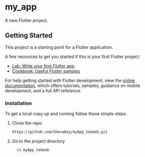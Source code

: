 # my_app

A new Flutter project.

## Getting Started

This project is a starting point for a Flutter application.

A few resources to get you started if this is your first Flutter project:

- [Lab: Write your first Flutter app](https://docs.flutter.dev/get-started/codelab)
- [Cookbook: Useful Flutter samples](https://docs.flutter.dev/cookbook)

For help getting started with Flutter development, view the
[online documentation](https://docs.flutter.dev/), which offers tutorials,
samples, guidance on mobile development, and a full API reference.


### Installation

To get a local copy up and running follow these simple steps.


1. Clone the repo
   ```sh
   https://github.com/Shevabey/myApp_tekmob.git
   ```
2. Go to the project directory

    ```bash
      cd myApp_tekmob
    ```
